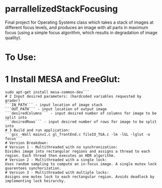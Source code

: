 # parrallelizedStackFocusing
Final project for Operating Systems class which takes a stack of images at different focus levels, and produces an image with all parts in maximum focus (using a simple focus algorithm, which results in degradation of image quality).
# To Use:
# 1 Install MESA and FreeGlut:
```sudo apt-get install freeglut3-dev
sudo apt-get install mesa-common-dev```
# 2 Input desired parameters: (hardcoded variables requested by grader)
```IN_PATH``` - input location of image stack
```OUT_PATH``` - input location of output image
```desiredColumns``` - input desired number of columns for image to be split into
```desiredRows``` - input desired number of rows for image to be split into
# 3 Build and run application:
```gcc -Wall mainv1.c gl_frontEnd.c fileIO_TGA.c -lm -lGL -lglut -o focus```
# Version Breakdown:
# Version 1 - Multithreaded with no synchronization:
Divides image into rectangular regions and assigns a thread to each region. Each thread then executes an HDR algorithm.
# Version 2 - Multithreaded with a single lock:
Uses random sampling to compute an in-focus image. A single mutex lock guarentees synchorization.
# Version 3 - Multithreaded with multiple locks:
Assigns one mutex lock to each rectangular region. Avoids deadlock by implementing lock heirarchy.
